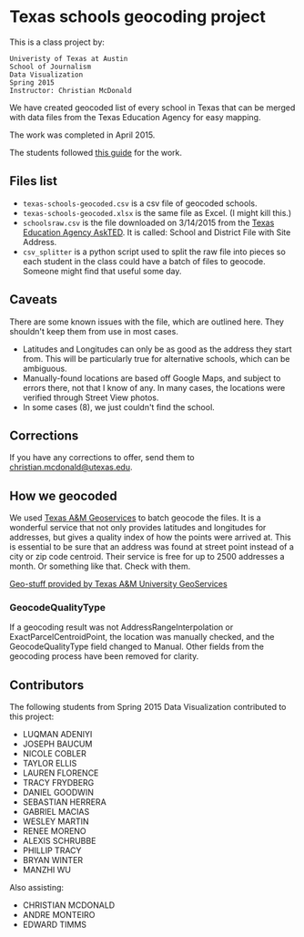 Texas schools geocoding project
===============================

This is a class project by:

    Univeristy of Texas at Austin
    School of Journalism
    Data Visualization
    Spring 2015
    Instructor: Christian McDonald

We have created geocoded list of every school in Texas that can be merged with data files from the Texas Education Agency for easy mapping.

The work was completed in April 2015.

The students followed [this guide](https://docs.google.com/document/d/16_reBIxOvRJvfiuTN5bdGpFFq0JH39pmE5kCOv8xaCM/edit?usp=sharing) for the work.

## Files list

* `texas-schools-geocoded.csv` is a csv file of geocoded schools.
* `texas-schools-geocoded.xlsx` is the same file as Excel. (I might kill this.)
* `schoolsraw.csv` is the file downloaded on 3/14/2015 from the [Texas Education Agency AskTED](http://mansfield.tea.state.tx.us/tea.askted.web/Forms/Home.aspx). It is called: School and District File with Site Address.
* `csv_splitter` is a python script used to split the raw file into pieces so each student in the class could have a batch of files to geocode. Someone might find that useful some day.

## Caveats

There are some known issues with the file, which are outlined here. They shouldn't keep them from use in most cases.

* Latitudes and Longitudes can only be as good as the address they start from. This will be particularly true for alternative schools, which can be ambiguous.
* Manually-found locations are based off Google Maps, and subject to errors there, not that I know of any. In many cases, the locations were verified through Street View photos.
* In some cases (8), we just couldn't find the school.

## Corrections

If you have any corrections to offer, send them to christian.mcdonald@utexas.edu.

## How we geocoded

We used [Texas A&M Geoservices](http://geoservices.tamu.edu/) to batch geocode the files. It is a wonderful service that not only provides latitudes and longitudes for addresses, but gives a quality index of how the points were arrived at. This is essential to be sure that an address was found at street point instead of a city or zip code centroid. Their service is free for up to 2500 addresses a month. Or something like that. Check with them.

[Geo-stuff provided by Texas A&M University GeoServices](http://geoservices.tamu.edu/)

### GeocodeQualityType

If a geocoding result was not AddressRangeInterpolation or ExactParcelCentroidPoint, the location was manually checked, and the GeocodeQualityType field changed to Manual. Other fields from the geocoding process have been removed for clarity.

## Contributors

The following students from Spring 2015 Data Visualization contributed to this project:

* LUQMAN ADENIYI
* JOSEPH BAUCUM
* NICOLE COBLER
* TAYLOR ELLIS
* LAUREN FLORENCE
* TRACY FRYDBERG
* DANIEL GOODWIN
* SEBASTIAN HERRERA
* GABRIEL MACIAS
* WESLEY MARTIN
* RENEE MORENO
* ALEXIS SCHRUBBE
* PHILLIP TRACY
* BRYAN WINTER
* MANZHI WU

Also assisting:

* CHRISTIAN MCDONALD
* ANDRE MONTEIRO
* EDWARD TIMMS

